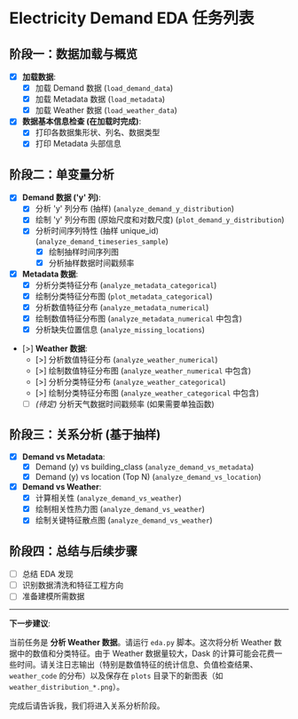 # Electricity Demand EDA 任务列表

## 阶段一：数据加载与概览

-   [x] **加载数据**:
    -   [x] 加载 Demand 数据 (`load_demand_data`)
    -   [x] 加载 Metadata 数据 (`load_metadata`)
    -   [x] 加载 Weather 数据 (`load_weather_data`)
-   [x] **数据基本信息检查 (在加载时完成)**:
    -   [x] 打印各数据集形状、列名、数据类型
    -   [x] 打印 Metadata 头部信息

## 阶段二：单变量分析

-   [x] **Demand 数据 ('y' 列)**:
    -   [x] 分析 'y' 列分布 (抽样) (`analyze_demand_y_distribution`)
    -   [x] 绘制 'y' 列分布图 (原始尺度和对数尺度) (`plot_demand_y_distribution`)
    -   [x] 分析时间序列特性 (抽样 unique_id) (`analyze_demand_timeseries_sample`)
        -   [x] 绘制抽样时间序列图
        -   [x] 分析抽样数据时间戳频率

-   [x] **Metadata 数据**:
    -   [x] 分析分类特征分布 (`analyze_metadata_categorical`)
    -   [x] 绘制分类特征分布图 (`plot_metadata_categorical`)
    -   [x] 分析数值特征分布 (`analyze_metadata_numerical`)
    -   [x] 绘制数值特征分布图 (`analyze_metadata_numerical` 中包含)
    -   [x] 分析缺失位置信息 (`analyze_missing_locations`)

-   [>] **Weather 数据**:
    -   [>] 分析数值特征分布 (`analyze_weather_numerical`)
    -   [>] 绘制数值特征分布图 (`analyze_weather_numerical` 中包含)
    -   [>] 分析分类特征分布 (`analyze_weather_categorical`)
    -   [>] 绘制分类特征分布图 (`analyze_weather_categorical` 中包含)
    -   [ ] *(待定)* 分析天气数据时间戳频率 (如果需要单独函数)

## 阶段三：关系分析 (基于抽样)

-   [x] **Demand vs Metadata**:
    -   [x] Demand (y) vs building_class (`analyze_demand_vs_metadata`)
    -   [x] Demand (y) vs location (Top N) (`analyze_demand_vs_location`)

-   [x] **Demand vs Weather**:
    -   [x] 计算相关性 (`analyze_demand_vs_weather`)
    -   [x] 绘制相关性热力图 (`analyze_demand_vs_weather`)
    -   [x] 绘制关键特征散点图 (`analyze_demand_vs_weather`)

## 阶段四：总结与后续步骤

-   [ ] 总结 EDA 发现
-   [ ] 识别数据清洗和特征工程方向
-   [ ] 准备建模所需数据

---

**下一步建议**:

当前任务是 **分析 Weather 数据**。请运行 `eda.py` 脚本。这次将分析 Weather 数据中的数值和分类特征。由于 Weather 数据量较大，Dask 的计算可能会花费一些时间。请关注日志输出（特别是数值特征的统计信息、负值检查结果、`weather_code` 的分布）以及保存在 `plots` 目录下的新图表（如 `weather_distribution_*.png`）。

完成后请告诉我，我们将进入关系分析阶段。